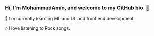 ### Hi, I'm MohammadAmin, and welcome to my GitHub bio. 👋
🌱 I’m currently learning ML and DL and front end development


🎶 I love listening to Rock songs.

<!--
**Mshiravi7/Mshiravi7** is a ✨ _special_ ✨ repository because its `README.md` (this file) appears on your GitHub profile.

Here are some ideas to get you started:

- 🔭 I’m currently working on ...
- 🌱 I’m currently learning ...
- 👯 I’m looking to collaborate on ...
- 🤔 I’m looking for help with ...
- 💬 Ask me about ...
- 📫 How to reach me: ...
- 😄 Pronouns: ...
- ⚡ Fun fact: ...
-->
